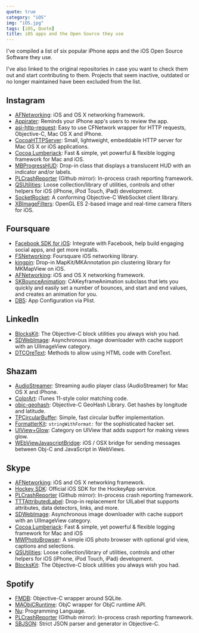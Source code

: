 ```yaml
---
quote: true
category: "iOS"
img: "iOS.jpg"
tags: [iOS, Quote]
title: iOS apps and the Open Source they use
---
```


I've compiled a list of six popular iPhone apps and the iOS Open Source Software they use.

I've also linked to the original repositories in case you want to check them out and start contributing to them. Projects that seem inactive, outdated or no longer maintained have been excluded from the list.

## Instagram ##

* [AFNetworking](https://github.com/AFNetworking/AFNetworking): iOS and OS X networking framework.
* [Appirater](https://github.com/arashpayan/appirater): Reminds your iPhone app's users to review the app.
* [asi-http-request](https://github.com/pokeb/asi-http-request): Easy to use CFNetwork wrapper for HTTP requests, Objective-C, Mac OS X and iPhone.
* [CocoaHTTPServer](https://github.com/robbiehanson/CocoaHTTPServer): Small, lightweight, embeddable HTTP server for Mac OS X or iOS applications.
* [Cocoa Lumberjack](https://github.com/CocoaLumberjack/CocoaLumberjack): Fast & simple, yet powerful & flexible logging framework for Mac and iOS.
* [MBProgressHUD](https://github.com/jdg/MBProgressHUD): Drop-in class that displays a translucent HUD with an indicator and/or labels.
* [PLCrashReporter](https://github.com/plausiblelabs/plcrashreporter) (Github mirror):  In-process crash reporting framework.
* [QSUtilities](https://github.com/mikeho/QSUtilities): Loose collection/library of utilities, controls and other helpers for iOS (iPhone, iPod Touch, iPad) development.
* [SocketRocket](https://github.com/square/SocketRocket): A conforming Objective-C WebSocket client library.
* [XBImageFilters](https://github.com/xissburg/XBImageFilters): OpenGL ES 2-based image and real-time camera filters for iOS.

## Foursquare ##

* [Facebook SDK for iOS](https://github.com/facebook/facebook-ios-sdk): Integrate with Facebook, help build engaging social apps, and get more installs.
* [FSNetworking](https://github.com/foursquare/FSNetworking): Foursquare iOS networking library.
* [kingpin](https://github.com/itsbonczek/kingpin): Drop-in MapKit/MKAnnotation pin clustering library for MKMapView on iOS.
* [AFNetworking](https://github.com/AFNetworking/AFNetworking): iOS and OS X networking framework.
* [SKBounceAnimation](https://github.com/khanlou/SKBounceAnimation): CAKeyframeAnimation subclass that lets you quickly and easily set a number of bounces, and start and end values, and creates an animation for you.
* [DB5](https://github.com/quartermaster/DB5): App Configuration via Plist.

## LinkedIn ##

* [BlocksKit](https://github.com/zwaldowski/BlocksKit): The Objective-C block utilities you always wish you had.
* [SDWebImage](https://github.com/rs/SDWebImage): Asynchronous image downloader with cache support with an UIImageView category.
* [DTCOreText](https://github.com/Cocoanetics/DTCoreText): Methods to allow using HTML code with CoreText.

## Shazam ##

* [AudioStreamer](https://github.com/mattgallagher/AudioStreamer): Streaming audio player class (AudioStreamer) for Mac OS X and iPhone.
* [ColorArt](https://github.com/panicinc/ColorArt): iTunes 11-style color matching code.
* [objc-geohash](https://github.com/lyokato/objc-geohash): Objective-C GeoHash Library. Get hashes by longitude and latitude.
* [TPCircularBuffer](https://github.com/michaeltyson/TPCircularBuffer):  Simple, fast circular buffer implementation.
* [FormatterKit](https://github.com/mattt/FormatterKit): `stringWithFormat:` for the sophisticated hacker set.
* [UIView+Glow](https://github.com/thesecretlab/UIView-Glow): Category on UIView that adds support for making views glow.
* [WEbViewJavascriptBridge](https://github.com/marcuswestin/WebViewJavascriptBridge): iOS / OSX bridge for sending messages between Obj-C and JavaScript in WebViews.

## Skype ##

* [AFNetworking](https://github.com/AFNetworking/AFNetworking): iOS and OS X networking framework.
* [Hockey SDK](https://github.com/bitstadium/HockeySDK-iOS): Official iOS SDK for the HockeyApp service.
* [PLCrashReporter](https://github.com/plausiblelabs/plcrashreporter) (Github mirror):  In-process crash reporting framework.
* [TTTAttributedLabel](https://github.com/mattt/TTTAttributedLabel): Drop-in replacement for UILabel that supports attributes, data detectors, links, and more.
* [SDWebImage](https://github.com/rs/SDWebImage): Asynchronous image downloader with cache support with an UIImageView category.
* [Cocoa Lumberjack](https://github.com/CocoaLumberjack/CocoaLumberjack): Fast & simple, yet powerful & flexible logging framework for Mac and iOS
* [MWPhotoBrowser](https://github.com/mwaterfall/MWPhotoBrowser): A simple iOS photo browser with optional grid view, captions and selections.
* [QSUtilities](https://github.com/mikeho/QSUtilities): Loose collection/library of utilities, controls and other helpers for iOS (iPhone, iPod Touch, iPad) development.
* [BlocksKit](https://github.com/zwaldowski/BlocksKit): The Objective-C block utilities you always wish you had.

## Spotify ##

* [FMDB](https://github.com/ccgus/fmdb): Objective-C wrapper around SQLite.
* [MAObjCRuntime](https://github.com/mikeash/MAObjCRuntime): ObjC wrapper for ObjC runtime API.
* [Nu](https://github.com/timburks/nu): Programming Language.
* [PLCrashReporter](https://github.com/plausiblelabs/plcrashreporter) (Github mirror):  In-process crash reporting framework.
* [SBJSON](https://github.com/stig/json-framework/): Strict JSON parser and generator in Objective-C.

